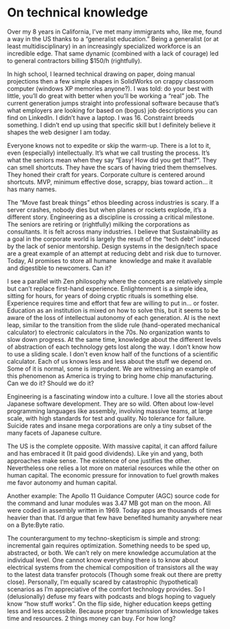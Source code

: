 # On technical knowledge

Over my 8 years in California, I’ve met many immigrants who, like me, found a way in the US thanks to a “generalist education.” Being a generalist (or at least multidisciplinary) in an increasingly specialized workforce is an incredible edge. That same dynamic (combined with a lack of courage) led to general contractors billing $150/h (rightfully).

In high school, I learned technical drawing on paper, doing manual projections then a few simple shapes in SolidWorks on crappy classroom computer (windows XP memories anyone?). I was told: do your best with little, you’ll do great with better when you’ll be working a “real” job. The current generation jumps straight into professional software because that’s what employers are looking for based on (bogus) job descriptions you can find on LinkedIn. I didn’t have a laptop. I was 16. Constraint breeds something. I didn’t end up using that specific skill but I definitely believe it shapes the web designer I am today.

Everyone knows not to expedite or skip the warm-up. There is a lot to it, even (especially) intellectually. It’s what we call trusting the process. It’s what the seniors mean when they say “Easy! How did you get that?”. They can smell shortcuts. They have the scars of having tried them themselves. They honed their craft for years. Corporate culture is centered around shortcuts. MVP, minimum effective dose, scrappy, bias toward action… it has many names.

The “Move fast break things” ethos bleeding across industries is scary. If a server crashes, nobody dies but when planes or rockets explode, it’s a different story. Engineering as a discipline is crossing a critical milestone. The seniors are retiring or (rightfully) milking the corporations as consultants. It is felt across many industries. I believe that Sustainability as a goal in the corporate world is largely the result of the “tech debt” induced by the lack of senior mentorship. Design systems in the design/tech space are a great example of an attempt at reducing debt and risk due to turnover. Today, AI promises to store all humane
 knowledge and make it available and digestible to newcomers. Can it?

I see a parallel with Zen philosophy where the concepts are relatively simple but can’t replace first-hand experience. Enlightenment is a simple idea, sitting for hours, for years of doing cryptic rituals is something else. Experience requires time and effort that few are willing to put in… or foster. Education as an institution is mixed on how to solve this, but it seems to be aware of the loss of intellectual autonomy of each generation. AI is the next leap, similar to the transition from the slide rule (hand-operated mechanical calculator) to electronic calculators in the 70s. No organization wants to slow down progress. At the same time, knowledge about the different levels of abstraction of each technology gets lost along the way. I don’t know how to use a sliding scale. I don't even know half of the functions of a scientific calculator. Each of us knows less and less about the stuff we depend on. Some of it is normal, some is imprudent. We are witnessing an example of this phenomenon as America is trying to bring home chip manufacturing. Can we do it? Should we do it? 

Engineering is a fascinating window into a culture. I love all the stories about Japanese software development. They are so wild. Often about low-level programming languages like assembly, involving massive teams, at large scale, with high standards for test and quality. No tolerance for failure. Suicide rates and insane mega corporations are only a tiny subset of the many facets of Japanese culture.

The US is the complete opposite. With massive capital, it can afford failure and has embraced it (It paid good dividends). Like yin and yang, both approaches make sense. The existence of one justifies the other. Nevertheless one relies a lot more on material resources while the other on human capital. The economic pressure for innovation to fuel growth makes me favor autonomy and human capital.

Another example: The Apollo 11 Guidance Computer (AGC) source code for the command and lunar modules was 3.47 MB got man on the moon. All were coded in assembly written in 1969. Today apps are thousands of times heavier than that. I’d argue that few have benefited humanity anywhere near on a Byte:Byte ratio.

The counterargument to my techno-skepticism is simple and strong: incremental gain requires optimization. Something needs to be sped up, abstracted, or both. We can’t rely on mere knowledge accumulation at the individual level. One cannot know everything there is to know about electrical systems from the chemical composition of transistors all the way to the latest data transfer protocols (Though some freak out there are pretty close). Personally, I’m equally scared by catastrophic (hypothetical) scenarios as I’m appreciative of the comfort technology provides. So I (delusionally) defuse my fears with podcasts and blogs hoping to vaguely know “how stuff works”. On the flip side, higher education keeps getting less and less accessible. Because proper transmission of knowledge takes time and resources. 2 things money can buy. For how long?